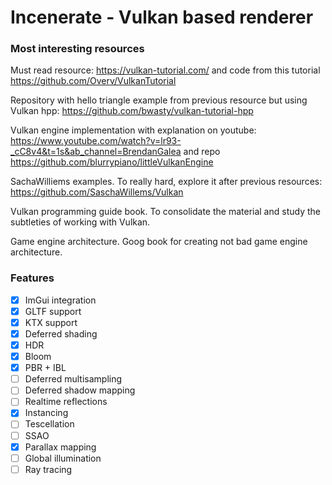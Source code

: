 # Incenerate - Vulkan based renderer
 
### Most interesting resources

Must read resource: https://vulkan-tutorial.com/ and code from this tutorial https://github.com/Overv/VulkanTutorial

Repository with hello triangle example from previous resource but using Vulkan hpp: https://github.com/bwasty/vulkan-tutorial-hpp

Vulkan engine implementation with explanation on youtube: https://www.youtube.com/watch?v=lr93-_cC8v4&t=1s&ab_channel=BrendanGalea  and repo https://github.com/blurrypiano/littleVulkanEngine

SachaWilliems examples. To really hard, explore it after previous resources: https://github.com/SaschaWillems/Vulkan

Vulkan programming guide book. To consolidate the material and study the subtleties of working with Vulkan.

Game engine architecture. Goog book for creating not bad game engine architecture.

### Features
- [x] ImGui integration
- [x] GLTF support
- [x] KTX support
- [x] Deferred shading
- [x] HDR
- [x] Bloom
- [x] PBR + IBL
- [ ] Deferred multisampling
- [ ] Deferred shadow mapping
- [ ] Realtime reflections
- [x] Instancing
- [ ] Tescellation
- [ ] SSAO
- [x] Parallax mapping
- [ ] Global illumination
- [ ] Ray tracing